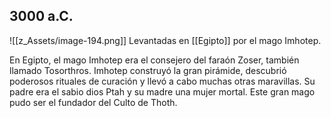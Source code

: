 ## 3000 a.C.

![[z_Assets/image-194.png]]
Levantadas en [[Egipto]] por el mago Imhotep. 

En Egipto, el mago Imhotep era el consejero del faraón Zoser, también llamado Tosorthros. Imhotep construyó la gran pirámide, descubrió poderosos rituales de curación y llevó a cabo muchas otras maravillas. Su padre era el sabio dios Ptah y su madre una mujer mortal. Este gran mago pudo ser el fundador del Culto de Thoth.